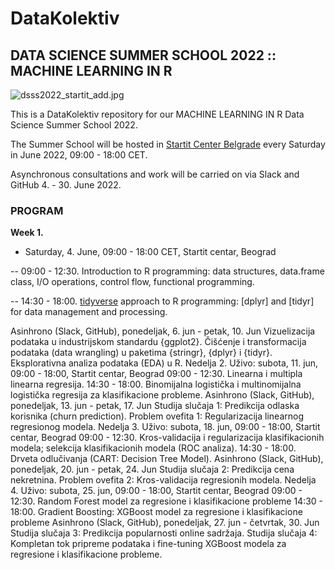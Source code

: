 # DataKolektiv 
## DATA SCIENCE SUMMER SCHOOL 2022 :: MACHINE LEARNING IN R
![dsss2022_startit_add.jpg]()

This is a DataKolektiv repository for our MACHINE LEARNING IN R Data Science Summer School 2022.

The Summer School will be hosted in [Startit Center Belgrade](https://startit.rs/beograd/) every Saturday in June 2022, 09:00 - 18:00 CET. 

Asynchronous consultations and work will be carried on via Slack and GitHub 4. - 30. June 2022.  

### PROGRAM

**Week 1.**

- Saturday, 4. June, 09:00 - 18:00 CET, Startit centar, Beograd

-- 09:00 - 12:30. Introduction to R programming: data structures, data.frame class, I/O operations, control flow, functional programming.

-- 14:30 - 18:00. [tidyverse]() approach to R programming: [dplyr] and [tidyr] for data management and processing.


Asinhrono (Slack, GitHub), ponedeljak, 6. jun - petak, 10. Jun
Vizuelizacija podataka u industrijskom standardu {ggplot2}.
Čišćenje i transformacija podataka (data wrangling) u paketima {stringr}, {dplyr} i {tidyr}. Eksplorativna analiza podataka (EDA) u R.
Nedelja 2.
Uživo: subota, 11. jun, 09:00 - 18:00, Startit centar, Beograd
09:00 - 12:30. Linearna i multipla linearna regresija.
14:30 - 18:00. Binomijalna logistička i multinomijalna logistička regresija za klasifikacione probleme.
Asinhrono (Slack, GitHub), ponedeljak, 13. jun - petak, 17. Jun
Studija slučaja 1: Predikcija odlaska korisnika (churn prediction).
Problem ovefita 1: Regularizacija linearnog regresionog modela.
Nedelja 3.
Uživo: subota, 18. jun, 09:00 - 18:00, Startit centar, Beograd
09:00 - 12:30. Kros-validacija i regularizacija klasifikacionih modela; selekcija klasifikacionih modela (ROC analiza).
14:30 - 18:00. Drveta odlučivanja (CART: Decision Tree Model).
Asinhrono (Slack, GitHub), ponedeljak, 20. jun - petak, 24. Jun
Studija slučaja 2: Predikcija cena nekretnina.
Problem ovefita 2: Kros-validacija regresionih modela.
Nedelja 4.
Uživo: subota, 25. jun, 09:00 - 18:00, Startit centar, Beograd
09:00 - 12:30. Random Forest model za regresione i klasifikacione probleme
14:30 - 18:00. Gradient Boosting: XGBoost model za regresione i klasifikacione probleme
Asinhrono (Slack, GitHub), ponedeljak, 27. jun - četvrtak, 30. Jun
Studija slučaja 3: Predikcija popularnosti online sadržaja.
Studija slučaja 4: Kompletan tok pripreme podataka i fine-tuning XGBoost modela za regresione i klasifikacione probleme.
